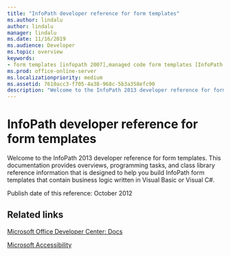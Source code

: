 ```yaml
---
title: "InfoPath developer reference for form templates"
ms.author: lindalu
author: lindalu
manager: lindalu
ms.date: 11/16/2019
ms.audience: Developer
ms.topic: overview
keywords:
- form templates [infopath 2007],managed code form templates [InfoPath 2007],reference [InfoPath 2007],managed code [InfoPath 2007],InfoPath 2007, reference
ms.prod: office-online-server
ms.localizationpriority: medium
ms.assetid: 7610acc3-f705-4a38-968c-5b3a358efc90
description: "Welcome to the InfoPath 2013 developer reference for form templates. This documentation provides overviews, programming tasks, and class library reference information that is designed to help you build InfoPath form templates that contain business logic written in Visual Basic or Visual C#."
---
```


# InfoPath developer reference for form templates

Welcome to the InfoPath 2013 developer reference for form templates. This documentation provides overviews, programming tasks, and class library reference information that is designed to help you build InfoPath form templates that contain business logic written in Visual Basic or Visual C#.
  
Publish date of this reference: October 2012
  
## Related links

[Microsoft Office Developer Center: Docs](https://developer.microsoft.com/office/docs)
  

[Microsoft Accessibility](https://www.microsoft.com/accessibility/)

  

